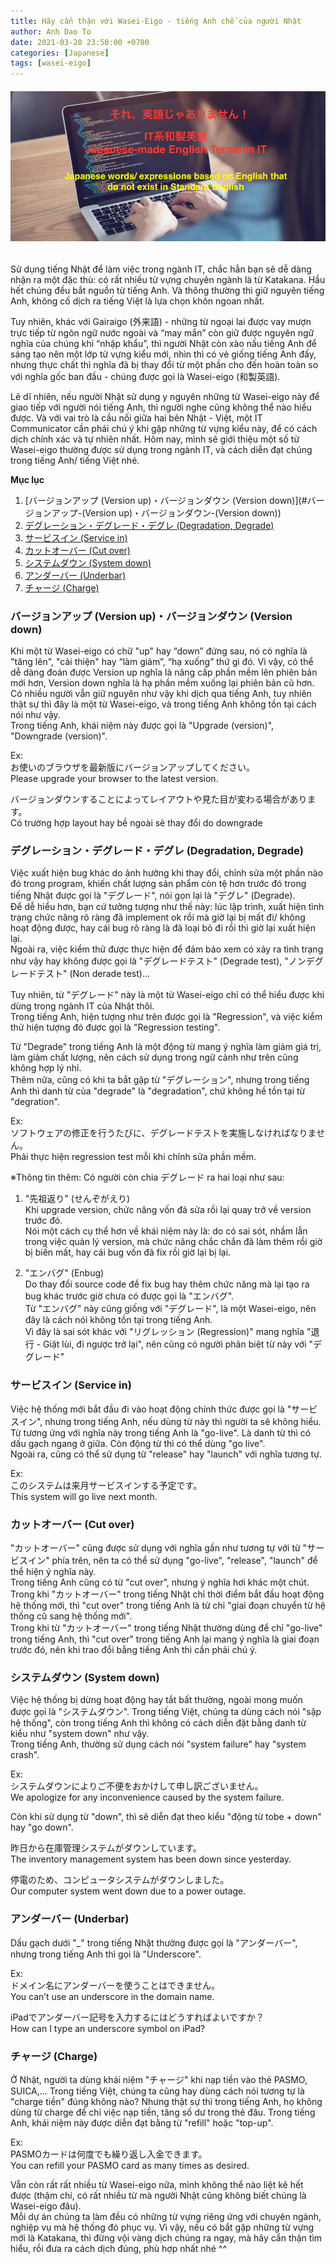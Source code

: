 ```yaml
---
title: Hãy cẩn thận với Wasei-Eigo - tiếng Anh chế của người Nhật
author: Anh Dao To
date: 2021-03-20 23:50:00 +0700
categories: [Japanese]
tags: [wasei-eigo]
---
```

###### [![](../../assets/2021-03-20-wasei-eigo/wasei-eigo.jpeg)](../../assets/2021-03-20-wasei-eigo/wasei-eigo.jpeg)

Sử dụng tiếng Nhật để làm việc trong ngành IT, chắc hẳn bạn sẽ dễ dàng nhận ra một đặc thù: có rất nhiều từ vựng chuyên ngành là từ Katakana. Hầu hết chúng đều bắt nguồn từ tiếng Anh. Và thông thường thì giữ nguyên tiếng Anh, không cố dịch ra tiếng Việt là lựa chọn khôn ngoan nhất.

Tuy nhiên, khác với Gairaigo (外来語) - những từ ngoại lai được vay mượn trực tiếp từ ngôn ngữ nước ngoài và “may mắn” còn giữ được nguyên ngữ nghĩa của chúng khi “nhập khẩu”, thì người Nhật còn xào nấu tiếng Anh để sáng tạo nên một lớp từ vựng kiểu mới, nhìn thì có vẻ giống tiếng Anh đấy, nhưng thực chất thì nghĩa đã bị thay đổi từ một phần cho đến hoàn toàn so với nghĩa gốc ban đầu - chúng được gọi là Wasei-eigo (和製英語).

Lẽ dĩ nhiên, nếu người Nhật sử dụng y nguyên những từ Wasei-eigo này để giao tiếp với người nói tiếng Anh, thì người nghe cũng không thể nào hiểu được. Và với vai trò là cầu nối giữa hai bên Nhật - Việt, một IT Communicator cần phải chú ý khi gặp những từ vựng kiểu này, để có cách dịch chính xác và tự nhiên nhất. Hôm nay, mình sẽ giới thiệu một số từ Wasei-eigo thường được sử dụng trong ngành IT, và cách diễn đạt chúng trong tiếng Anh/ tiếng Việt nhé.

**Mục lục**
1. [バージョンアップ (Version up)・バージョンダウン (Version down)](#バージョンアップ-(Version up)・バージョンダウン-(Version down))
2. [デグレーション・デグレード・デグレ (Degradation, Degrade)](#デグレーション・デグレード・デグレ-(Degradation,-Degrade))
3. [サービスイン (Service in)](#サービスイン-(Service-in))
4. [カットオーバー (Cut over)](#カットオーバー-(Cut-over))
5. [システムダウン (System down)](#システムダウン-(System-down))
6. [アンダーバー (Underbar)](#アンダーバー-(Underbar))
7. [チャージ (Charge)](#チャージ-(Charge))

### バージョンアップ (Version up)・バージョンダウン (Version down)

Khi một từ Wasei-eigo có chữ "up" hay “down” đứng sau, nó có nghĩa là "tăng lên", "cải thiện" hay “làm giảm”, “hạ xuống” thứ gì đó.
Vì vậy, có thể dễ dàng đoán được Version up nghĩa là nâng cấp phần mềm lên phiên bản mới hơn, Version down nghĩa là hạ phần mềm xuống lại phiên bản cũ hơn.   
Có nhiều người vẫn giữ nguyên như vậy khi dịch qua tiếng Anh, tuy nhiên thật sự thì đây là một từ Wasei-eigo, và trong tiếng Anh không tồn tại cách nói như vậy.   
Trong tiếng Anh, khái niệm này được gọi là "Upgrade (version)", "Downgrade (version)".

Ex:   
お使いのブラウザを最新版にバージョンアップしてください。   
Please upgrade your browser to the latest version.

バージョンダウンすることによってレイアウトや見た目が変わる場合があります。   
Có trường hợp layout hay bề ngoài sẽ thay đổi do downgrade

### デグレーション・デグレード・デグレ (Degradation, Degrade)

Việc xuất hiện bug khác do ảnh hưởng khi thay đổi, chỉnh sửa một phần nào đó trong program, khiến chất lượng sản phẩm còn tệ hơn trước đó trong tiếng Nhật được gọi là "デグレード", nói gọn lại là "デグレ" (Degrade).   
Để dễ hiểu hơn, bạn cứ tưởng tượng như thế này: lúc lập trình, xuất hiện tình trạng chức năng rõ ràng đã implement ok rồi mà giờ lại bị mất đi/ không hoạt động được, hay cái bug rõ ràng là đã loại bỏ đi rồi thì giờ lại xuất hiện lại.  
Ngoài ra, việc kiểm thử được thực hiện để đảm bảo xem có xảy ra tình trạng như vậy hay không được gọi là "デグレードテスト" (Degrade test), "ノンデグレードテスト" (Non derade test)...

Tuy nhiên, từ "デグレード" này là một từ Wasei-eigo chỉ có thể hiểu được khi dùng trong ngành IT của Nhật thôi.   
Trong tiếng Anh, hiện tượng như trên được gọi là "Regression", và việc kiểm thử hiện tượng đó được gọi là "Regression testing".

Từ "Degrade" trong tiếng Anh là một động từ mang ý nghĩa làm giảm giá trị, làm giảm chất lượng, nên cách sử dụng trong ngữ cảnh như trên cũng không hợp lý nhỉ.   
Thêm nữa, cũng có khi ta bắt gặp từ "デグレーション", nhưng trong tiếng Anh thì danh từ của "degrade" là "degradation", chứ không hề tồn tại từ "degration".

Ex:   
ソフトウェアの修正を行うたびに、デグレードテストを実施しなければなりません。    
Phải thực hiện regression test mỗi khi chỉnh sửa phần mềm.

※Thông tin thêm: Có người còn chia デグレード ra hai loại như sau:  
1) "先祖返り" (せんぞがえり)   
   Khi upgrade version, chức năng vốn đã sửa rồi lại quay trở về version trước đó.   
   Nói một cách cụ thể hơn về khái niệm này là: do có sai sót, nhầm lẫn trong việc quản lý version, mà chức năng chắc chắn đã làm thêm rồi giờ bị biến mất, hay cái bug vốn đã fix rồi giờ lại bị lại.
   
2) "エンバグ" (Enbug)   
   Do thay đổi source code để fix bug hay thêm chức năng mà lại tạo ra bug khác trước giờ chưa có được gọi là "エンバグ".  
   Từ "エンバグ" này cũng giống với "デグレード", là một Wasei-eigo, nên đây là cách nói không tồn tại trong tiếng Anh.   
   Vì đây là sai sót khác với "リグレッション (Regression)" mang nghĩa "退行 - Giật lùi, đi ngược trở lại", nên cũng có người phân biệt từ này với "デグレード"

### サービスイン (Service in)

Việc hệ thống mới bắt đầu đi vào hoạt động chính thức được gọi là "サービスイン", nhưng trong tiếng Anh, nếu dùng từ này thì người ta sẽ không hiểu.   
Từ tương ứng với nghĩa này trong tiếng Anh là "go-live". Là danh từ thì có dấu gạch ngang ở giữa. Còn động từ thì có thể dùng "go live".  
Ngoài ra, cũng có thể sử dụng từ "release" hay "launch" với nghĩa tương tự.

Ex:    
このシステムは来月サービスインする予定です。  
This system will go live next month.

### カットオーバー (Cut over)

"カットオーバー" cũng được sử dụng với nghĩa gần như tương tự với từ "サービスイン" phía trên, nên ta có thể sử dụng "go-live", "release", "launch" để thể hiện ý nghĩa này.  
Trong tiếng Anh cũng có từ "cut over", nhưng ý nghĩa hơi khác một chút. Trong khi "カットオーバー" trong tiếng Nhật chỉ thời điểm bắt đầu hoạt động hệ thống mới, thì "cut over" trong tiếng Anh là từ chỉ "giai đoạn chuyển từ hệ thống cũ sang hệ thống mới".   
Trong khi từ "カットオーバー" trong tiếng Nhật thường dùng để chỉ "go-live" trong tiếng Anh, thì "cut over" trong tiếng Anh lại mang ý nghĩa là giai đoạn trước đó, nên khi trao đổi bằng tiếng Anh thì cần phải chú ý.

### システムダウン (System down)

Việc hệ thống bị dừng hoạt động hay tắt bất thường, ngoài mong muốn được gọi là "システムダウン". Trong tiếng Việt, chúng ta dùng cách nói "sập hệ thống", còn trong tiếng Anh thì không có cách diễn đặt bằng danh từ kiểu như "system down" như vậy.   
Trong tiếng Anh, thường sử dụng cách nói "system failure" hay "system crash".

Ex:    
システムダウンによりご不便をおかけして申し訳ございません。   
We apologize for any inconvenience caused by the system failure.

Còn khi sử dụng từ "down", thì sẽ diễn đạt theo kiểu "động từ tobe + down" hay "go down".

昨日から在庫管理システムがダウンしています。    
The inventory management system has been down since yesterday.

停電のため、コンピュータシステムがダウンしました。    
Our computer system went down due to a power outage.

### アンダーバー (Underbar)

Dấu gạch dưới "_" trong tiếng Nhật thường được gọi là "アンダーバー", nhưng trong tiếng Anh thì gọi là "Underscore".

Ex:   
ドメイン名にアンダーバーを使うことはできません。    
You can’t use an underscore in the domain name.

iPadでアンダーバー記号を入力するにはどうすればよいですか？    
How can I type an underscore symbol on iPad?

### チャージ (Charge)

Ở Nhật, người ta dùng khái niệm "チャージ" khi nạp tiền vào thẻ PASMO, SUICA,... Trong tiếng Việt, chúng ta cũng hay dùng cách nói tương tự là "charge tiền" đúng không nào?
Nhưng thật sự thì trong tiếng Anh, họ không dùng từ charge để chỉ việc nạp tiền, tăng số dư trong thẻ đâu. Trong tiếng Anh, khái niệm này được diễn đạt bằng từ "refill" hoặc "top-up".

Ex:    
PASMOカードは何度でも繰り返し入金できます。   
You can refill your PASMO card as many times as desired.

Vẫn còn rất rất nhiều từ Wasei-eigo nữa, mình không thể nào liệt kê hết được (thậm chí, có rất nhiều từ mà người Nhật cũng không biết chúng là Wasei-eigo đâu).   
Mỗi dự án chúng ta làm đều có những từ vựng riêng ứng với chuyên ngành, nghiệp vụ mà hệ thống đó phục vụ. Vì vậy, nếu có bắt gặp những từ vựng mới là Katakana, thì đừng vội vàng dịch chúng ra ngay, mà hãy cẩn thận tìm hiểu, rồi đưa ra cách dịch đúng, phù hợp nhất nhé ^^